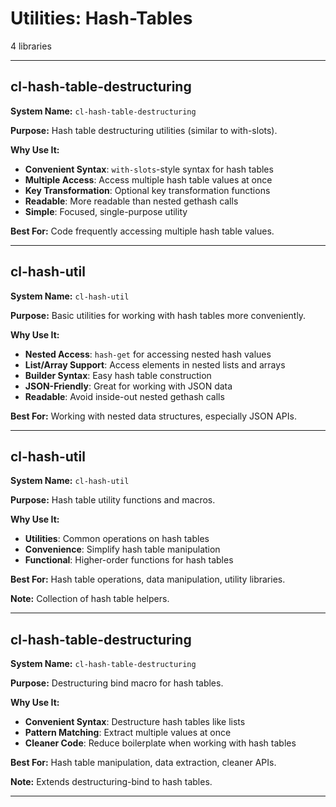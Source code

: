 # Utilities: Hash-Tables

4 libraries

---

## cl-hash-table-destructuring

**System Name:** `cl-hash-table-destructuring`

**Purpose:** Hash table destructuring utilities (similar to with-slots).

**Why Use It:**
- **Convenient Syntax**: `with-slots`-style syntax for hash tables
- **Multiple Access**: Access multiple hash table values at once
- **Key Transformation**: Optional key transformation functions
- **Readable**: More readable than nested gethash calls
- **Simple**: Focused, single-purpose utility

**Best For:** Code frequently accessing multiple hash table values.

---


## cl-hash-util

**System Name:** `cl-hash-util`

**Purpose:** Basic utilities for working with hash tables more conveniently.

**Why Use It:**
- **Nested Access**: `hash-get` for accessing nested hash values
- **List/Array Support**: Access elements in nested lists and arrays
- **Builder Syntax**: Easy hash table construction
- **JSON-Friendly**: Great for working with JSON data
- **Readable**: Avoid inside-out nested gethash calls

**Best For:** Working with nested data structures, especially JSON APIs.

---


## cl-hash-util

**System Name:** `cl-hash-util`

**Purpose:** Hash table utility functions and macros.

**Why Use It:**
- **Utilities**: Common operations on hash tables
- **Convenience**: Simplify hash table manipulation
- **Functional**: Higher-order functions for hash tables

**Best For:** Hash table operations, data manipulation, utility libraries.

**Note:** Collection of hash table helpers.

---


## cl-hash-table-destructuring

**System Name:** `cl-hash-table-destructuring`

**Purpose:** Destructuring bind macro for hash tables.

**Why Use It:**
- **Convenient Syntax**: Destructure hash tables like lists
- **Pattern Matching**: Extract multiple values at once
- **Cleaner Code**: Reduce boilerplate when working with hash tables

**Best For:** Hash table manipulation, data extraction, cleaner APIs.

**Note:** Extends destructuring-bind to hash tables.

---


